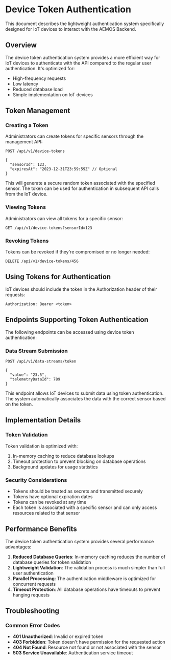 # Device Token Authentication

This document describes the lightweight authentication system specifically designed for IoT devices to interact with the AEMOS Backend.

## Overview

The device token authentication system provides a more efficient way for IoT devices to authenticate with the API compared to the regular user authentication. It's optimized for:

- High-frequency requests
- Low latency
- Reduced database load
- Simple implementation on IoT devices

## Token Management

### Creating a Token

Administrators can create tokens for specific sensors through the management API:

```
POST /api/v1/device-tokens

{
  "sensorId": 123,
  "expiresAt": "2023-12-31T23:59:59Z" // Optional
}
```

This will generate a secure random token associated with the specified sensor. The token can be used for authentication in subsequent API calls from the IoT device.

### Viewing Tokens

Administrators can view all tokens for a specific sensor:

```
GET /api/v1/device-tokens?sensorId=123
```

### Revoking Tokens

Tokens can be revoked if they're compromised or no longer needed:

```
DELETE /api/v1/device-tokens/456
```

## Using Tokens for Authentication

IoT devices should include the token in the Authorization header of their requests:

```
Authorization: Bearer <token>
```

## Endpoints Supporting Token Authentication

The following endpoints can be accessed using device token authentication:

### Data Stream Submission

```
POST /api/v1/data-streams/token

{
  "value": "23.5",
  "telemetryDataId": 789
}
```

This endpoint allows IoT devices to submit data using token authentication. The system automatically associates the data with the correct sensor based on the token.

## Implementation Details

### Token Validation

Token validation is optimized with:
1. In-memory caching to reduce database lookups
2. Timeout protection to prevent blocking on database operations
3. Background updates for usage statistics

### Security Considerations

- Tokens should be treated as secrets and transmitted securely
- Tokens have optional expiration dates
- Tokens can be revoked at any time
- Each token is associated with a specific sensor and can only access resources related to that sensor

## Performance Benefits

The device token authentication system provides several performance advantages:

1. **Reduced Database Queries**: In-memory caching reduces the number of database queries for token validation
2. **Lightweight Validation**: The validation process is much simpler than full user authentication
3. **Parallel Processing**: The authentication middleware is optimized for concurrent requests
4. **Timeout Protection**: All database operations have timeouts to prevent hanging requests

## Troubleshooting

### Common Error Codes

- **401 Unauthorized**: Invalid or expired token
- **403 Forbidden**: Token doesn't have permission for the requested action
- **404 Not Found**: Resource not found or not associated with the sensor
- **503 Service Unavailable**: Authentication service timeout 